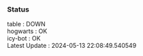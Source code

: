 ### Status


table : DOWN  
hogwarts : OK  
icy-bot : OK  
Latest Update : 2024-05-13 22:08:49.540549
